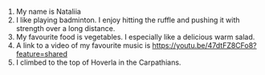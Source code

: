 1. My name is Nataliia
2. I like playing badminton. I enjoy hitting the ruffle and pushing it with strength over a long distance.
3. My favourite food is vegetables. I especially like a delicious warm salad.
4. A link to a video of my favourite music is https://youtu.be/47dtFZ8CFo8?feature=shared
5. I climbed to the top of Hoverla in the Carpathians.